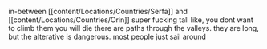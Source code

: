 in-between [[content/Locations/Countries/Serfa]] and [[content/Locations/Countries/Orin]]
super fucking tall
like, you dont want to climb them
you will die
there are paths through the valleys. they are long, but the alterative is dangerous.
most people just sail around